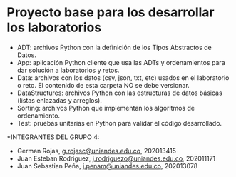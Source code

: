 # Proyecto base para los desarrollar los laboratorios

*	ADT: archivos Python con la definición de los Tipos Abstractos de Datos.
*	App: aplicación Python cliente que usa las ADTs y ordenamientos para dar solución a laboratorios y retos.
*	Data: archivos con los datos (csv, json, txt, etc) usados en el laboratorio o reto. El contenido de esta carpeta NO se debe versionar.
*	DataStructures: archivos Python con las estructuras de datos básicas (listas enlazadas y arreglos).
*	Sorting: archivos Python que implementan los algoritmos de ordenamiento.
*	Test: pruebas unitarias en Python para validar el código desarrollado.

*INTEGRANTES DEL GRUPO 4:
* German Rojas, g.rojasc@uniandes.edu.co, 202013415
* Juan Esteban Rodriguez, j.rodriguezo@uniandes.edu.co, 202011171
* Juan Sebastian Peña, j.penam@uniandes.edu.co, 202013078
